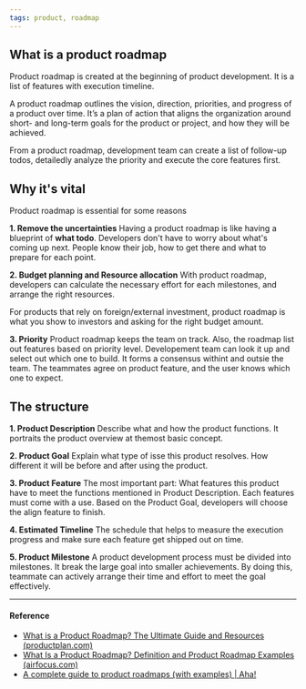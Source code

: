 ```yaml
---
tags: product, roadmap
---
```


## What is a product roadmap

Product roadmap is created at the beginning of product development. It is a list of features with execution timeline.

A product roadmap outlines the vision, direction, priorities, and progress of a product over time. It’s a plan of action that aligns the organization around short- and long-term goals for the product or project, and how they will be achieved.

From a product roadmap, development team can create a list of follow-up todos, detailedly analyze the priority and execute the core features first.

## Why it's vital

Product roadmap is essential for some reasons

**1. Remove the uncertainties** Having a product roadmap is like having a blueprint of **what todo**. Developers don't have to worry about what's coming up next. People know their job, how to get there and what to prepare for each point.

**2. Budget planning and Resource allocation** With product roadmap, developers can calculate the necessary effort for each milestones, and arrange the right resources.

For products that rely on foreign/external investment, product roadmap is what you show to investors and asking for the right budget amount.

**3. Priority** Product roadmap keeps the team on track. Also, the roadmap list out features based on priority level. Developement team can look it up and select out which one to build. It forms a consensus withint and outsie the team. The teammates agree on product feature, and the user knows which one to expect.

## The structure

**1. Product Description** Describe what and how the product functions. It portraits the product overview at themost basic concept.

**2. Product Goal** Explain what type of isse this product resolves. How different it will be before and after using the product.

**3. Product Feature** The most important part: What features this product have to meet the functions mentioned in Product Description. Each features must come with a use. Based on the Product Goal, developers will choose the align feature to finish.

**4. Estimated Timeline** The schedule that helps to measure the execution progress and make sure each feature get shipped out on time.

**5. Product Milestone** A product development process must be divided into milestones. It break the large goal into smaller achievements. By doing this, teammate can actively arrange their time and effort to meet the goal effectively.

---

#### Reference

- [What is a Product Roadmap? The Ultimate Guide and Resources (productplan.com)](https://www.productplan.com/learn/what-is-a-product-roadmap/)
- [What Is a Product Roadmap? Definition and Product Roadmap Examples (airfocus.com)](https://airfocus.com/glossary/what-is-a-product-roadmap/)
- [A complete guide to product roadmaps (with examples) | Aha!](https://www.aha.io/roadmapping/guide/product-roadmap)
